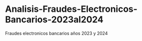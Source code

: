 # Analisis-Fraudes-Electronicos-Bancarios-2023al2024
Fraudes electronicos bancarios años 2023 y 2024
